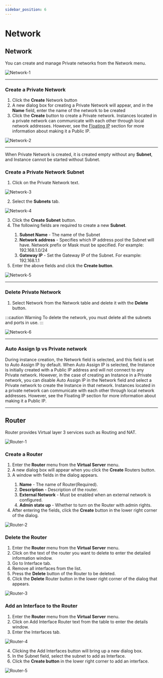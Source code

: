 ```yaml
---
sidebar_position: 6
---
```


# Network

## Network

You can create and manage Private networks from the Network menu.

  ![Network-1](./img/network/Network-1.png)

<hr></hr>

### Create a Private Network

<ol>
    <li>Click the <b>Create</b> Network button</li>
    <li>A new dialog box for creating a Private Network will appear, and in the <b>Name</b> field, enter the name of the network to be created</li>
    <li>Click the <b>Create</b> button to create a Private network. Instances located in a private network can communicate with each other through local network addresses. However, see the <a href='./floating'>Floating IP</a> section for more information about making it a Public IP.</li>
</ol>

  ![Network-2](./img/network/Network-2.png)

<hr></hr>

When Private Network is created, it is created empty without any **Subnet**, and Instance cannot be started without Subnet.

### Create a Private Network Subnet

<ol>
    <li>Click on the Private Network text.</li>
</ol>

  ![Network-3](./img/network/Network-3.png)

<ol start='2'>
    <li>Select the <b>Subnets</b> tab.</li>
</ol>

  ![Network-4](./img/network/Network-4.png)

<ol start='3'>
    <li>Click the <b>Create Subnet</b> button.</li>
    <li>The following fields are required to create a new <b>Subnet</b>.</li>
    <ol>
        <li><b>Subnet Name</b> - The name of the Subnet</li>
        <li><b>Network address</b> - Specifies which IP address pool the Subnet will have. Network prefix or Mask must be specified. For example: 192.168.1.0/24</li>
        <li><b>Gateway IP</b> - Set the Gateway IP of the Subnet. For example: 192.168.1.1</li>
    </ol>
    <li>Enter the above fields and click the <b>Create button</b>.</li>
</ol>

  ![Network-5](./img/network/Network-5.png)

<hr></hr>

### Delete Private Network

<ol>
    <li>Select Network from the Network table and delete it with the <b>Delete</b> button.</li>
</ol>

:::caution Warning
To delete the network, you must delete all the subnets and ports in use.
:::

  ![Network-6](./img/network/Network-6.png)

<hr></hr>

### Auto Assign Ip vs Private network

During instance creation, the Network field is selected, and this field is set to Auto Assign IP by default. When Auto Assign IP is selected, the Instance is initially created with a Public IP address and will not connect to any Private network. However, in the case of creating an Instance in a Private network, you can disable Auto Assign IP in the Network field and select a Private network to create the Instance in that network. Instances located in a private network can communicate with each other through local network addresses. However, see the Floating IP section for more information about making it a Public IP.

<hr></hr>

## Router

Router provides Virtual layer 3 services such as Routing and NAT.

  ![Router-1](./img/network/Router-1.png)

### Create a Router

<ol>
    <li>Enter the <b>Router</b> menu from the <b>Virtual Server</b> menu.</li>
    <li>A new dialog box will appear when you click the <b>Create</b> Routers button.</li>
    <li>A window with fields in the dialog appears.</li>
    <ol>
        <li><b>Name</b> - The name of Router(Required).</li>
        <li><b>Description</b> - Description of the router.</li>
        <li><b>External Network</b> - Must be enabled when an external network is configured.</li>
        <li><b>Admin state up</b> - Whether to turn on the Router with admin rights.</li>
    </ol>
    <li>After entering the fields, click the <b>Create</b> button in the lower right corner of the dialog.</li>
</ol>

  ![Router-2](./img/network/Router-2.png)

### Delete the Router

<ol>
    <li>Enter the <b>Router</b> menu from the <b>Virtual Server</b> menu.</li>
    <li>Click on the text of the router you want to delete to enter the detailed information window.</li>
    <li>Go to Interface tab.</li>
    <li>Remove all interfaces from the list.</li>
    <li>Press the <b>Delete</b> button of the Router to be deleted.</li>
    <li>Click the <b>Delete</b> Router button in the lower right corner of the dialog that appears.</li>
</ol>

  ![Router-3](./img/network/Router-3.png)

### Add an Interface to the Router

<ol>
    <li>Enter the <b>Router</b> menu from the <b>Virtual Server</b> menu.</li>
    <li>Click on Add Interface Router text from the table to enter the details window.</li>
    <li>Enter the Interfaces tab.</li>
</ol>

  ![Router-4](./img/network/Router-4.png)

<ol start='4'>
    <li>Clicking the Add Interfaces button will bring up a new dialog box.</li>
    <li>In the Subnet field, select the subnet to add as Interface.</li>
    <li>Click the <b>Create button</b> in the lower right corner to add an interface.</li>
</ol>

  ![Router-5](./img/network/Router-5.png)
